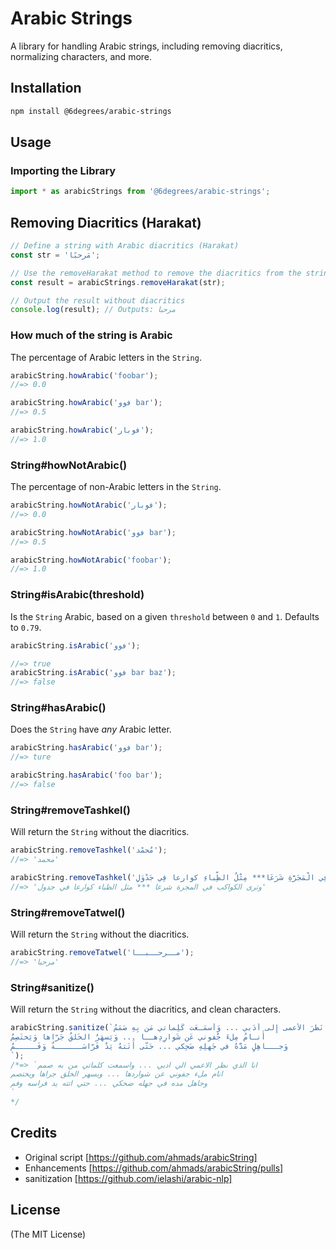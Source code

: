 # Arabic Strings

A library for handling Arabic strings, including removing diacritics, normalizing characters, and more.

## Installation

```bash
npm install @6degrees/arabic-strings
```

## Usage

### Importing the Library

```js
import * as arabicStrings from '@6degrees/arabic-strings';
```

## Removing Diacritics (Harakat)

```js
// Define a string with Arabic diacritics (Harakat)
const str = 'مَرحبًا';

// Use the removeHarakat method to remove the diacritics from the string
const result = arabicStrings.removeHarakat(str);

// Output the result without diacritics
console.log(result); // Outputs: مرحبا
```

### How much of the string is Arabic

The percentage of Arabic letters in the `String`.

```js
arabicString.howArabic('foobar');
//=> 0.0

arabicString.howArabic('فوو bar');
//=> 0.5

arabicString.howArabic('فوبار');
//=> 1.0
```

### String#howNotArabic()

The percentage of non-Arabic letters in the `String`.

```js
arabicString.howNotArabic('فوبار');
//=> 0.0

arabicString.howNotArabic('فوو bar');
//=> 0.5

arabicString.howNotArabic('foobar');
//=> 1.0
```

### String#isArabic(threshold)

Is the `String` Arabic, based on a given `threshold` between `0` and `1`. Defaults to `0.79`.

```js
arabicString.isArabic('فوو');

//=> true
arabicString.isArabic('فوو bar baz');
//=> false
```

### String#hasArabic()

Does the `String` have _any_ Arabic letter.

```js
arabicString.hasArabic('فوو bar');
//=> ture

arabicString.hasArabic('foo bar');
//=> false
```

### String#removeTashkel()

Will return the `String` without the diacritics.

```js
arabicString.removeTashkel('مٌحمْد');
//=> 'محمد'

arabicString.removeTashkel('وَتُرى الْكَوَاكِبِ فِي الْمَجَرَّةِ شَرَعَا*** مِثْلُ الظِّباءِ كوارعا فِي جَدْوَلِ');
//=> 'وترى الكواكب في المجرة شرعا *** مثل الظباء كوارعا في جدول'
```

### String#removeTatwel()

Will return the `String` without the diacritics.

```js
arabicString.removeTatwel('مــرحــبــا');
//=> 'مرحبا'
```

### String#sanitize()

Will return the `String` without the diacritics, and clean characters.

```js
arabicString.sanitize(`أَنا الَّذي نَظَرَ الأَعمى إِلى أَدَبي ... وَأَسمَـعَت كَلِماتي مَن بِهِ صَمَمُ
أَنـامُ مِلءَ جُفوني عَن شَوارِدِهــا ... وَيَسهَرُ الخَلقُ جَرّاها وَيَختَصِمُ
وَجـــاهِلٍ مَدَّهُ في جَهلِهِ ضَحِكي ... حَتّى أَتَتهُ يَدٌ فَرّاسَــــــةٌ وَفَـــــمُ
`);
/*=> `انا الذي نظر الاعمي الي ادبي ... واسمعت كلماتي من به صمم
انام ملء جفوني عن شواردها ... ويسهر الخلق جراها ويختصم
وجاهل مده في جهله ضحكي ... حتي اتته يد فراسه وفم
`
*/
```

## Credits

- Original script [https://github.com/ahmads/arabicString]
- Enhancements [https://github.com/ahmads/arabicString/pulls]
- sanitization [https://github.com/ielashi/arabic-nlp]

## License

(The MIT License)
